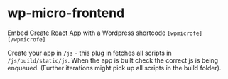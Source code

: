 # wp-micro-frontend

Embed [Create React App](https://facebook.github.io/create-react-app/) with a Wordpress shortcode `[wpmicrofe][/wpmicrofe]`

Create your app in `/js` - this plug in fetches all scripts in `/js/build/static/js`. When the app is built check the correct js is being enqueued.  (Further iterations might pick up all scripts in the build folder).